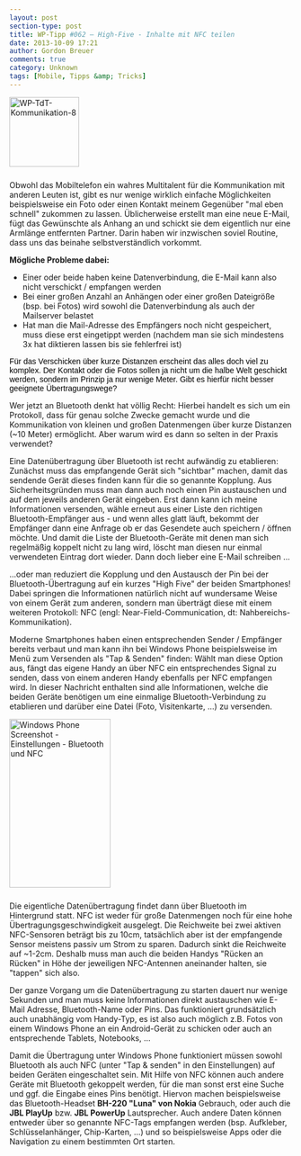 ```yaml
---
layout: post
section-type: post
title: WP-Tipp #062 – High-Five - Inhalte mit NFC teilen
date: 2013-10-09 17:21
author: Gordon Breuer
comments: true
category: Unknown
tags: [Mobile, Tipps &amp; Tricks]
---
```

<img class="alignleft size-full wp-image-4267" style="margin-right: 10px; margin-bottom: 10px;" alt="WP-TdT-Kommunikation-8" src="http://anheledirwp.blob.core.windows.net/wordpress/2013/10/WP-TdT-Kommunikation-8.png" width="124" height="124" />

Obwohl das Mobiltelefon ein wahres Multitalent für die Kommunikation mit anderen Leuten ist, gibt es nur wenige wirklich einfache Möglichkeiten beispielsweise ein Foto oder einen Kontakt meinem Gegenüber "mal eben schnell" zukommen zu lassen. Üblicherweise erstellt man eine neue E-Mail, fügt das Gewünschte als Anhang an und schickt sie dem eigentlich nur eine Armlänge entfernten Partner. Darin haben wir inzwischen soviel Routine, dass uns das beinahe selbstverständlich vorkommt.

<strong>Mögliche Probleme dabei:</strong>
<ul>
	<li>Einer oder beide haben keine Datenverbindung, die E-Mail kann also nicht verschickt / empfangen werden</li>
	<li>Bei einer großen Anzahl an Anhängen oder einer großen Dateigröße (bsp. bei Fotos) wird sowohl die Datenverbindung als auch der Mailserver belastet</li>
	<li>Hat man die Mail-Adresse des Empfängers noch nicht gespeichert, muss diese erst eingetippt werden (nachdem man sie sich mindestens 3x hat diktieren lassen bis sie fehlerfrei ist)</li>
</ul>
<span style="color: #000000; font-family: sans-serif;">Für das Verschicken über kurze Distanzen erscheint das alles doch viel zu komplex. Der Kontakt oder die Fotos sollen ja nicht um die halbe Welt geschickt werden, sondern im Prinzip ja nur wenige Meter. Gibt es hierfür nicht besser geeignete Übertragungswege?</span>

Wer jetzt an Bluetooth denkt hat völlig Recht: Hierbei handelt es sich um ein Protokoll, dass für genau solche Zwecke gemacht wurde und die Kommunikation von kleinen und großen Datenmengen über kurze Distanzen (~10 Meter) ermöglicht. Aber warum wird es dann so selten in der Praxis verwendet?

Eine Datenübertragung über Bluetooth ist recht aufwändig zu etablieren: Zunächst muss das empfangende Gerät sich "sichtbar" machen, damit das sendende Gerät dieses finden kann für die so genannte Kopplung. Aus Sicherheitsgründen muss man dann auch noch einen Pin austauschen und auf dem jeweils anderen Gerät eingeben. Erst dann kann ich meine Informationen versenden, wähle erneut aus einer Liste den richtigen Bluetooth-Empfänger aus - und wenn alles glatt läuft, bekommt der Empfänger dann eine Anfrage ob er das Gesendete auch speichern / öffnen möchte. Und damit die Liste der Bluetooth-Geräte mit denen man sich regelmäßig koppelt nicht zu lang wird, löscht man diesen nur einmal verwendeten Eintrag dort wieder. Dann doch lieber eine E-Mail schreiben ...

...oder man reduziert die Kopplung und den Austausch der Pin bei der Bluetooth-Übertragung auf ein kurzes "High Five" der beiden Smartphones! Dabei springen die Informationen natürlich nicht auf wundersame Weise von einem Gerät zum anderen, sondern man überträgt diese mit einem weiteren Protokoll: NFC (engl: Near-Field-Communication, dt: Nahbereichs-Kommunikation).

Moderne Smartphones haben einen entsprechenden Sender / Empfänger bereits verbaut und man kann ihn bei Windows Phone beispielsweise im Menü zum Versenden als "Tap &amp; Senden" finden: Wählt man diese Option aus, fängt das eigene Handy an über NFC ein entsprechendes Signal zu senden, dass von einem anderen Handy ebenfalls per NFC empfangen wird. In dieser Nachricht enthalten sind alle Informationen, welche die beiden Geräte benötigen um eine einmalige Bluetooth-Verbindung zu etablieren und darüber eine Datei (Foto, Visitenkarte, ...) zu versenden.

<img class="alignleft size-medium wp-image-4268" style="margin-right: 10px; margin-bottom: 10px;" alt="Windows Phone Screenshot - Einstellungen - Bluetooth und NFC" src="http://anheledirwp.blob.core.windows.net/wordpress/2013/10/WP_20131009-180x300.png" width="180" height="300" />

Die eigentliche Datenübertragung findet dann über Bluetooth im Hintergrund statt. NFC ist weder für große Datenmengen noch für eine hohe Übertragungsgeschwindigkeit ausgelegt. Die Reichweite bei zwei aktiven NFC-Sensoren beträgt bis zu 10cm, tatsächlich aber ist der empfangende Sensor meistens passiv um Strom zu sparen. Dadurch sinkt die Reichweite auf ~1-2cm. Deshalb muss man auch die beiden Handys "Rücken an Rücken" in Höhe der jeweiligen NFC-Antennen aneinander halten, sie "tappen" sich also.

Der ganze Vorgang um die Datenübertragung zu starten dauert nur wenige Sekunden und man muss keine Informationen direkt austauschen wie E-Mail Adresse, Bluetooth-Name oder Pins. Das funktioniert grundsätzlich auch unabhängig vom Handy-Typ, es ist also auch möglich z.B. Fotos von einem Windows Phone an ein Android-Gerät zu schicken oder auch an entsprechende Tablets, Notebooks, ...

Damit die Übertragung unter Windows Phone funktioniert müssen sowohl Bluetooth als auch NFC (unter "Tap &amp; senden" in den Einstellungen) auf beiden Geräten eingeschaltet sein. Mit Hilfe von NFC können auch andere Geräte mit Bluetooth gekoppelt werden, für die man sonst erst eine Suche und ggf. die Eingabe eines Pins benötigt. Hiervon machen beispielsweise das Bluetooth-Headset <strong>BH-220 "Luna" von Nokia</strong> Gebrauch, oder auch die <strong>JBL PlayUp</strong> bzw. <strong>JBL PowerUp</strong> Lautsprecher. Auch andere Daten können entweder über so genannte NFC-Tags empfangen werden (bsp. Aufkleber, Schlüsselanhänger, Chip-Karten, ...) und so beispielsweise Apps oder die Navigation zu einem bestimmten Ort starten.
